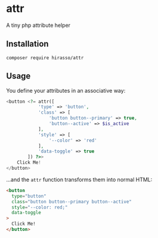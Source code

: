 # attr

A tiny php attribute helper

## Installation

```shell
composer require hirasso/attr
```

## Usage

You define your attributes in an associative way:

```php
<button <?= attr([
            'type' => 'button',
            'class' => [
                'button button--primary' => true,
                'button--active' => $is_active
            ],
            'style' => [
                '--color' => 'red'
            ],
            'data-toggle' => true
        ]) ?>>
    Click Me!
</button>
```

...and the `attr` function transforms them into normal HTML:

```html
<button
  type="button"
  class="button button--primary button--active"
  style="--color: red;"
  data-toggle
>
  Click Me!
</button>
```
